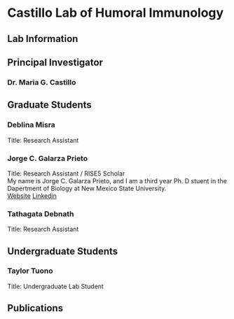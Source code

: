 # Castillo Lab of Humoral Immunology

## **Lab Information**

## **Principal Investigator**

### Dr. Maria G. Castillo

## **Graduate Students**

### Deblina Misra  
Title: Research Assistant

### Jorge C. Galarza Prieto
Title: Research Assistant / RISE5 Scholar  
My name is Jorge C. Galarza Prieto, and I am a third year Ph. D stuent in the Dapertment of Biology at New Mexico State University.  
[Website](http://jorgegalarza1.github.io)
[Linkedin](https://www.linkedin.com/in/jorge-g-97008b22b)

### Tathagata Debnath  
Title: Research Assistant

## **Undergraduate Students**

### Taylor Tuono  
Title: Undergraduate Lab Student

## **Publications**
